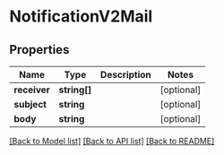# NotificationV2Mail

## Properties
Name | Type | Description | Notes
------------ | ------------- | ------------- | -------------
**receiver** | **string[]** |  | [optional] 
**subject** | **string** |  | [optional] 
**body** | **string** |  | [optional] 

[[Back to Model list]](../README.md#documentation-for-models) [[Back to API list]](../README.md#documentation-for-api-endpoints) [[Back to README]](../README.md)


